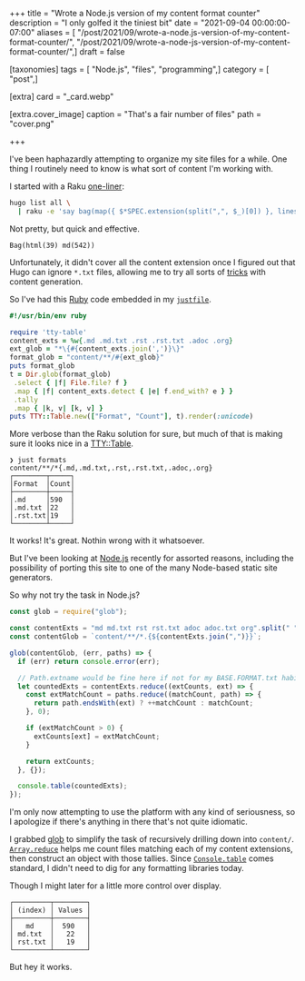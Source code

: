 +++
title = "Wrote a Node.js version of my content format counter"
description = "I only golfed it the tiniest bit"
date = "2021-09-04 00:00:00-07:00"
aliases = [ "/post/2021/09/wrote-a-node.js-version-of-my-content-format-counter/", "/post/2021/09/wrote-a-node-js-version-of-my-content-format-counter/",]
draft = false

[taxonomies]
tags = [ "Node.js", "files", "programming",]
category = [ "post",]

[extra]
card = "_card.webp"

[extra.cover_image]
caption = "That's a fair number of files"
path = "cover.png"

+++

I've been haphazardly attempting to organize my site files for a while. One
thing I routinely need to know is what sort of content I'm working with.

I started with a Raku [one-liner][]:

``` bash
hugo list all \
  | raku -e 'say bag(map({ $*SPEC.extension(split(",", $_)[0]) }, lines[1..*]))'
```

Not pretty, but quick and effective.

``` text
Bag(html(39) md(542))
```

Unfortunately, it didn't cover all the content extension once I figured out that
Hugo can ignore `*.txt` files, allowing me to try all sorts of [tricks][] with
content generation.

So I've had this [Ruby][ruby] code embedded in my [`justfile`][].

``` ruby
#!/usr/bin/env ruby

require 'tty-table'
content_exts = %w{.md .md.txt .rst .rst.txt .adoc .org}
ext_glob = "*\{#{content_exts.join(',')}\}"
format_glob = "content/**/#{ext_glob}"
puts format_glob
t = Dir.glob(format_glob)
 .select { |f| File.file? f }
 .map { |f| content_exts.detect { |e| f.end_with? e } }
 .tally
 .map { |k, v| [k, v] }
puts TTY::Table.new(["Format", "Count"], t).render(:unicode)
```

More verbose than the Raku solution for sure, but much of that is making sure
it looks nice in a [TTY::Table][tty-table].

``` text
❯ just formats
content/**/*{.md,.md.txt,.rst,.rst.txt,.adoc,.org}
┌────────┬─────┐
│Format  │Count│
├────────┼─────┤
│.md     │590  │
│.md.txt │22   │
│.rst.txt│19   │
└────────┴─────┘
```

It works! It's great. Nothin wrong with it whatsoever.

But I've been looking at [Node.js][node-js] recently for assorted reasons, including
the possibility of porting this site to one of the many Node-based static site
generators.

So why not try the task in Node.js?

```javascript
const glob = require("glob");

const contentExts = "md md.txt rst rst.txt adoc adoc.txt org".split(" ");
const contentGlob = `content/**/*.{${contentExts.join(",")}}`;

glob(contentGlob, (err, paths) => {
  if (err) return console.error(err);

  // Path.extname would be fine here if not for my BASE.FORMAT.txt habit
  let countedExts = contentExts.reduce((extCounts, ext) => {
    const extMatchCount = paths.reduce((matchCount, path) => {
      return path.endsWith(ext) ? ++matchCount : matchCount;
    }, 0);

    if (extMatchCount > 0) {
      extCounts[ext] = extMatchCount;
    }

    return extCounts;
  }, {});

  console.table(countedExts);
});
```

I'm only now attempting to use the platform with any kind of seriousness, so I
apologize if there's anything in there that's not quite idiomatic.

I grabbed [glob][glob] to simplify the task of recursively drilling down into
`content/`. [`Array.reduce`][array-reduce] helps me count files matching each
of my content extensions, then construct an object with those tallies. Since
[`Console.table`][console-table] comes standard, I didn't need to dig for any
formatting libraries today.

Though I might later for a little more control over display.

``` text
┌─────────┬────────┐
│ (index) │ Values │
├─────────┼────────┤
│   md    │  590   │
│ md.txt  │   22   │
│ rst.txt │   19   │
└─────────┴────────┘
```

But hey it works.

[one-liner]: /post/2020/03/listing-hugo-content-extensions-with-raku/
[tricks]: /post/2021/08/trying-a-thing-with-neovim/
[ruby]: /tags/ruby
[`justfile`]: https://github.com/casey/just
[tty-table]: https://github.com/piotrmurach/tty-table
[node-js]: https://nodejs.dev
[glob]: https://github.com/isaacs/node-glob
[array-reduce]: https://developer.mozilla.org/en-US/docs/Web/JavaScript/Reference/Global_Objects/Array/Reduce
[console-table]: https://nodejs.org/dist/latest-v14.x/docs/api/console.html#console_console_table_tabulardata_properties
